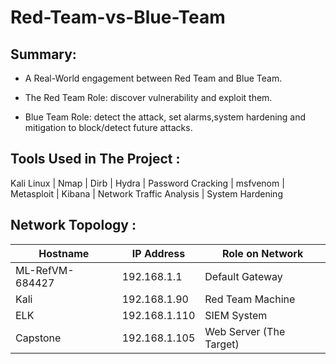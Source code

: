 # Red-Team-vs-Blue-Team
## <strong><bold>Summary:</bold></strong>

 * A Real-World engagement between Red Team and Blue Team.
 
 * The Red Team Role: discover vulnerability and exploit them.
 
 * Blue Team Role: detect the attack, set alarms,system hardening and mitigation to block/detect future attacks.  
 
 
## <strong>Tools Used in The Project </strong>: 

Kali Linux | Nmap | Dirb | Hydra | Password Cracking | msfvenom |  Metasploit | Kibana | Network Traffic Analysis | System Hardening 


## <strong>Network Topology <strong>:

| Hostname  | IP Address  | Role on Network  |
|---|---|---|
|  ML-RefVM-684427 | 192.168.1.1 | Default Gateway  |
| Kali  |  192.168.1.90 | Red Team Machine  |
|  ELK | 192.168.1.110  |  SIEM System |
| Capstone  | 192.168.1.105  |  Web Server (The Target) |
